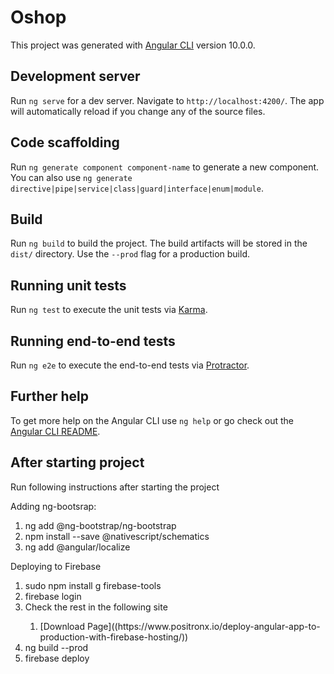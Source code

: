 # Oshop

This project was generated with [Angular CLI](https://github.com/angular/angular-cli) version 10.0.0.

## Development server

Run `ng serve` for a dev server. Navigate to `http://localhost:4200/`. The app will automatically reload if you change any of the source files.

## Code scaffolding

Run `ng generate component component-name` to generate a new component. You can also use `ng generate directive|pipe|service|class|guard|interface|enum|module`.

## Build

Run `ng build` to build the project. The build artifacts will be stored in the `dist/` directory. Use the `--prod` flag for a production build.

## Running unit tests

Run `ng test` to execute the unit tests via [Karma](https://karma-runner.github.io).

## Running end-to-end tests

Run `ng e2e` to execute the end-to-end tests via [Protractor](http://www.protractortest.org/).

## Further help

To get more help on the Angular CLI use `ng help` or go check out the [Angular CLI README](https://github.com/angular/angular-cli/blob/master/README.md).

## After starting project

Run following instructions after starting the project

Adding ng-bootsrap:
<ol>
<li>ng add @ng-bootstrap/ng-bootstrap</li>
<li>npm install --save @nativescript/schematics</li>
<li>ng add @angular/localize</li>
</ol>

Deploying to Firebase
<ol>
<li>sudo npm install g firebase-tools </li>
<li>firebase login</li>
<li>Check the rest in the following site</li>
    <ol>
        <li>[Download Page]((https://www.positronx.io/deploy-angular-app-to-production-with-firebase-hosting/))</li>
    </ol>
 <li>ng build --prod</li>
 <li>firebase deploy</li>
   
</ol>
